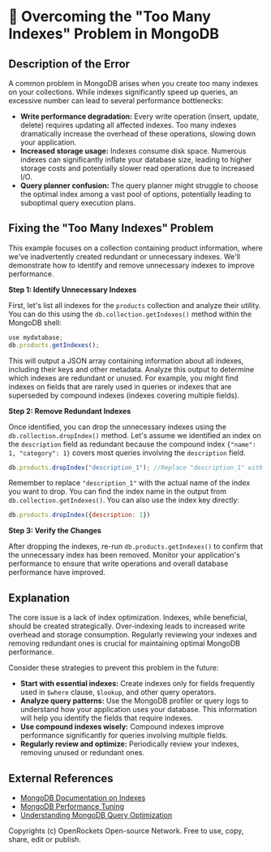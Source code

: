 # 🐞 Overcoming the "Too Many Indexes" Problem in MongoDB


## Description of the Error

A common problem in MongoDB arises when you create too many indexes on your collections. While indexes significantly speed up queries, an excessive number can lead to several performance bottlenecks:

* **Write performance degradation:**  Every write operation (insert, update, delete) requires updating all affected indexes. Too many indexes dramatically increase the overhead of these operations, slowing down your application.
* **Increased storage usage:** Indexes consume disk space. Numerous indexes can significantly inflate your database size, leading to higher storage costs and potentially slower read operations due to increased I/O.
* **Query planner confusion:** The query planner might struggle to choose the optimal index among a vast pool of options, potentially leading to suboptimal query execution plans.


## Fixing the "Too Many Indexes" Problem

This example focuses on a collection containing product information, where we've inadvertently created redundant or unnecessary indexes.  We'll demonstrate how to identify and remove unnecessary indexes to improve performance.

**Step 1: Identify Unnecessary Indexes**

First, let's list all indexes for the `products` collection and analyze their utility.  You can do this using the `db.collection.getIndexes()` method within the MongoDB shell:

```javascript
use mydatabase;
db.products.getIndexes();
```

This will output a JSON array containing information about all indexes, including their keys and other metadata. Analyze this output to determine which indexes are redundant or unused. For example, you might find indexes on fields that are rarely used in queries or indexes that are superseded by compound indexes (indexes covering multiple fields).

**Step 2: Remove Redundant Indexes**

Once identified, you can drop the unnecessary indexes using the `db.collection.dropIndex()` method.  Let's assume we identified an index on the `description` field as redundant because the compound index `{"name": 1, "category": 1}` covers most queries involving the `description` field.


```javascript
db.products.dropIndex("description_1"); //Replace "description_1" with your index name
```
Remember to replace `"description_1"` with the actual name of the index you want to drop.  You can find the index name in the output from `db.collection.getIndexes()`.  You can also use the index key directly:

```javascript
db.products.dropIndex({description: 1})
```

**Step 3: Verify the Changes**

After dropping the indexes, re-run `db.products.getIndexes()` to confirm that the unnecessary index has been removed.  Monitor your application's performance to ensure that write operations and overall database performance have improved.


## Explanation

The core issue is a lack of index optimization.  Indexes, while beneficial, should be created strategically.  Over-indexing leads to increased write overhead and storage consumption.  Regularly reviewing your indexes and removing redundant ones is crucial for maintaining optimal MongoDB performance.

Consider these strategies to prevent this problem in the future:

* **Start with essential indexes:** Create indexes only for fields frequently used in `$where` clause, `$lookup`, and other query operators.
* **Analyze query patterns:** Use the MongoDB profiler or query logs to understand how your application uses your database. This information will help you identify the fields that require indexes.
* **Use compound indexes wisely:** Compound indexes improve performance significantly for queries involving multiple fields.
* **Regularly review and optimize:**  Periodically review your indexes, removing unused or redundant ones.


## External References

* [MongoDB Documentation on Indexes](https://www.mongodb.com/docs/manual/indexes/)
* [MongoDB Performance Tuning](https://www.mongodb.com/docs/manual/administration/performance/)
* [Understanding MongoDB Query Optimization](https://www.mongodb.com/blog/post/query-optimization-in-mongodb)


Copyrights (c) OpenRockets Open-source Network. Free to use, copy, share, edit or publish.

